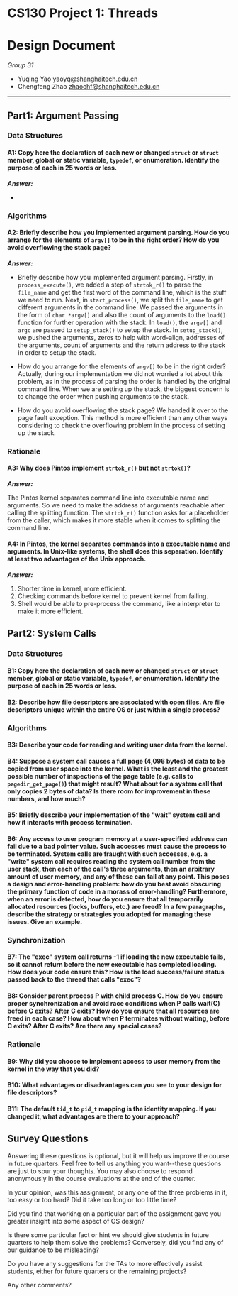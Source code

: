 # CS130 Project 1: Threads

# Design Document

*Group 31*

- Yuqing Yao yaoyq@shanghaitech.edu.cn
- Chengfeng Zhao zhaochf@shanghaitech.edu.cn


-----

## Part1: Argument Passing

### Data Structures

#### A1: Copy here the declaration of each new or changed `struct` or `struct` member, global or static variable, `typedef`, or enumeration.  Identify the purpose of each in 25 words or less.

***Answer:***

- 

### Algorithms

#### A2: Briefly describe how you implemented argument parsing.  How do you arrange for the elements of `argv[]` to be in the right order? How do you avoid overflowing the stack page?

***Answer:***

- Briefly describe how you implemented argument parsing.
  Firstly, in `process_execute()`, we added a step of `strtok_r()` to parse the `file_name` and get the first word of the command line, which is the stuff we need to run. Next, in `start_process()`, we split the `file_name` to get different arguments in the command line. We passed the arguments in the form of `char *argv[]` and also the count of arguments to the `load()` function for further operation with the stack. In `load()`, the `argv[]` and `argc` are passed to `setup_stack()` to setup the stack. In `setup_stack()`, we pushed the arguments, zeros to help with word-align, addresses of the arguments, count of arguments and the return address to the stack in order to setup the stack.

- How do you arrange for the elements of `argv[]` to be in the right order?
  Actually, during our implementation we did not worried a lot about this problem, as in the process of parsing the order is handled by the original command line. When we are setting up the stack, the biggest concern is to change the order when pushing arguments to the stack. 
- How do you avoid overflowing the stack page?
  We handed it over to the page fault exception. This method is more efficient than any other ways considering to check the overflowing problem in the process  of setting up the stack.

### Rationale

#### A3: Why does Pintos implement `strtok_r()` but not `strtok()`?

***Answer:***

The Pintos kernel separates command line into executable name and arguments. So we need to make the address of arguments reachable after calling the splitting function. The `strtok_r()` function asks for a placeholder from the caller, which makes it more stable when it comes to splitting the command line.

#### A4: In Pintos, the kernel separates commands into a executable name and arguments. In Unix-like systems, the shell does this separation.  Identify at least two advantages of the Unix approach.

***Answer:***

1. Shorter time in kernel, more efficient.
2. Checking commands before kernel to prevent kernel from failing.
3. Shell would be able to pre-process the command, like a interpreter to make it more efficient. 

## Part2: System Calls

### Data Structures

#### B1: Copy here the declaration of each new or changed `struct` or `struct` member, global or static variable, `typedef`, or enumeration.  Identify the purpose of each in 25 words or less.

#### B2: Describe how file descriptors are associated with open files. Are file descriptors unique within the entire OS or just within a single process?

### Algorithms

#### B3: Describe your code for reading and writing user data from the kernel.

#### B4: Suppose a system call causes a full page (4,096 bytes) of data to be copied from user space into the kernel.  What is the least and the greatest possible number of inspections of the page table (e.g. calls to `pagedir_get_page()`) that might result?  What about for a system call that only copies 2 bytes of data?  Is there room for improvement in these numbers, and how much?

#### B5: Briefly describe your implementation of the "wait" system call and how it interacts with process termination.

#### B6: Any access to user program memory at a user-specified address can fail due to a bad pointer value.  Such accesses must cause the process to be terminated.  System calls are fraught with such accesses, e.g. a "write" system call requires reading the system call number from the user stack, then each of the call's three arguments, then an arbitrary amount of user memory, and any of these can fail at any point.  This poses a design and error-handling problem: how do you best avoid obscuring the primary function of code in a morass of error-handling?  Furthermore, when an error is detected, how do you ensure that all temporarily allocated resources (locks, buffers, etc.) are freed?  In a few paragraphs, describe the strategy or strategies you adopted for managing these issues.  Give an example.

### Synchronization

#### B7: The "exec" system call returns -1 if loading the new executable fails, so it cannot return before the new executable has completed loading.  How does your code ensure this?  How is the load success/failure status passed back to the thread that calls "exec"?

#### B8: Consider parent process P with child process C.  How do you ensure proper synchronization and avoid race conditions when P calls wait(C) before C exits?  After C exits?  How do you ensure that all resources are freed in each case?  How about when P terminates without waiting, before C exits?  After C exits?  Are there any special cases?

### Rationale

#### B9: Why did you choose to implement access to user memory from the kernel in the way that you did?

#### B10: What advantages or disadvantages can you see to your design for file descriptors?

#### B11: The default `tid_t` to `pid_t` mapping is the identity mapping. If you changed it, what advantages are there to your approach?

## Survey Questions

Answering these questions is optional, but it will help us improve the course in future quarters.  Feel free to tell us anything you want--these questions are just to spur your thoughts.  You may also choose to respond anonymously in the course evaluations at the end of the quarter.

In your opinion, was this assignment, or any one of the three problems in it, too easy or too hard?  Did it take too long or too little time?

Did you find that working on a particular part of the assignment gave you greater insight into some aspect of OS design?

Is there some particular fact or hint we should give students in future quarters to help them solve the problems?  Conversely, did you find any of our guidance to be misleading?

Do you have any suggestions for the TAs to more effectively assist students, either for future quarters or the remaining projects?

Any other comments?